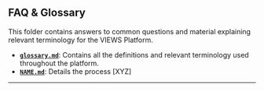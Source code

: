 ## FAQ & Glossary

This folder contains answers to common questions and material explaining relevant terminology for the VIEWS Platform.

- **[`glossary.md`](./glossary.md)**: Contains all the definitions and relevant terminology used throughout the platform.
- **[`NAME.md`](./.md)**: Details the process [XYZ]


---
